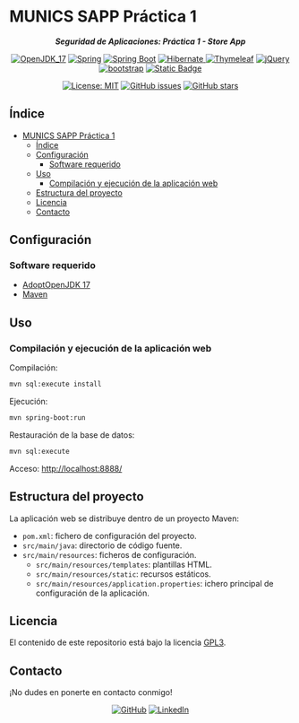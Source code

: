 # MUNICS SAPP Práctica 1

<div align="center">

***Seguridad de Aplicaciones: Práctica 1 - Store App***

[![OpenJDK_17](https://img.shields.io/badge/OpenJDK_17-black?logo=openjdk&logoColor=white&labelColor=grey&color=orange)](<https://openjdk.org/>)
[![Spring](https://img.shields.io/badge/Spring-black?logo=spring&logoColor=white&labelColor=grey&color=%236DB33F)](<https://spring.io/>)
[![Spring Boot](https://img.shields.io/badge/Spring_Boot-black?logo=springboot&logoColor=white&labelColor=grey&color=%236DB33F)](<https://spring.io/>)
[![Hibernate](https://img.shields.io/badge/Hibernate-black?logo=hibernate&logoColor=white&labelColor=grey&color=%2359666C)
](<https://hibernate.org/>)
[![Thymeleaf](https://img.shields.io/badge/Thymeleaf-black?logo=thymeleaf&logoColor=white&labelColor=grey&color=%23005F0F)](<https://www.thymeleaf.org/>)
[![jQuery](https://img.shields.io/badge/jQuery-black?logo=jquery&logoColor=white&labelColor=grey&color=%230769AD)](<https://jquery.com/>)
[![bootstrap](https://img.shields.io/badge/bootstrap-black?logo=bootstrap&logoColor=white&labelColor=grey&color=%237952B3)](<https://getbootstrap.com/>)
[![Static Badge](https://img.shields.io/badge/Maven-black?logo=apachemaven&logoColor=white&labelColor=grey&color=%23C71A36)](<https://maven.apache.org/>)

[![License: MIT](<https://img.shields.io/github/license/danielfeitopin/MUNICS-SAPP-P1>)](LICENSE "License")
[![GitHub issues](https://img.shields.io/github/issues/danielfeitopin/MUNICS-SAPP-P1)](<https://github.com/danielfeitopin/MUNICS-SAPP-P1> "Issues")
[![GitHub stars](https://img.shields.io/github/stars/danielfeitopin/MUNICS-SAPP-P1)](<https://github.com/danielfeitopin/MUNICS-SAPP-P1/stargazers> "Stars")

</div>

## Índice

- [MUNICS SAPP Práctica 1](#munics-sapp-práctica-1)
  - [Índice](#índice)
  - [Configuración](#configuración)
    - [Software requerido](#software-requerido)
  - [Uso](#uso)
    - [Compilación y ejecución de la aplicación web](#compilación-y-ejecución-de-la-aplicación-web)
  - [Estructura del proyecto](#estructura-del-proyecto)
  - [Licencia](#licencia)
  - [Contacto](#contacto)


## Configuración

### Software requerido

- [AdoptOpenJDK 17](<https://adoptium.net/>)
- [Maven](<https://maven.apache.org/download.cgi>)

## Uso

### Compilación y ejecución de la aplicación web

Compilación:

```sh
mvn sql:execute install
```

Ejecución:

```sh
mvn spring-boot:run
```

Restauración de la base de datos:

```sh
mvn sql:execute
```

Acceso: <http://localhost:8888/>

## Estructura del proyecto

La aplicación web se distribuye dentro de un proyecto Maven:
- `pom.xml`: fichero de configuración del proyecto.
- `src/main/java`: directorio de código fuente.
- `src/main/resources`: ficheros de configuración.
  - `src/main/resources/templates`: plantillas HTML.
  - `src/main/resources/static`: recursos estáticos.
  - `src/main/resources/application.properties`: ichero principal de configuración de la aplicación.

## Licencia

El contenido de este repositorio está bajo la licencia [GPL3](LICENSE).

## Contacto

¡No dudes en ponerte en contacto conmigo!

<div align="center">

[![GitHub](https://img.shields.io/badge/GitHub-%23181717?style=for-the-badge&logo=github&logoColor=%23181717&color=white)](<https://github.com/danielfeitopin>)
[![LinkedIn](https://img.shields.io/badge/LinkedIn-white?style=for-the-badge&logo=linkedin&logoColor=white&color=%230A66C2)](<https://www.linkedin.com/in/danielfeitopin/>)

</div>